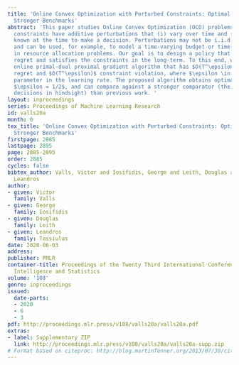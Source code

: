 ```yaml
---
title: 'Online Convex Optimization with Perturbed Constraints: Optimal Rates against
  Stronger Benchmarks'
abstract: 'This paper studies Online Convex Optimization (OCO) problems where the
  constraints have additive perturbations that (i) vary over time and (ii) are not
  known at the time to make a decision. Perturbations may not be i.i.d. generated
  and can be used, for example, to model a time-varying budget or time-varying requests
  in resource allocation problems. Our goal is to design a policy that obtains sublinear
  regret and satisfies the constraints in the long-term. To this end, we present an
  online primal-dual proximal gradient algorithm that has $O(T^\epsilon \vee T^{1-\epsilon})$
  regret and $O(T^\epsilon)$ constraint violation, where $\epsilon \in [0,1)$ is a
  parameter in the learning rate. The proposed algorithm obtains optimal rates when
  $\epsilon = 1/2$, and can compare against a stronger comparator (the set of fixed
  decisions in hindsight) than previous work. '
layout: inproceedings
series: Proceedings of Machine Learning Research
id: valls20a
month: 0
tex_title: 'Online Convex Optimization with Perturbed Constraints: Optimal Rates against
  Stronger Benchmarks'
firstpage: 2885
lastpage: 2895
page: 2885-2895
order: 2885
cycles: false
bibtex_author: Valls, Victor and Iosifidis, George and Leith, Douglas and Tassiulas,
  Leandros
author:
- given: Victor
  family: Valls
- given: George
  family: Iosifidis
- given: Douglas
  family: Leith
- given: Leandros
  family: Tassiulas
date: 2020-06-03
address: 
publisher: PMLR
container-title: Proceedings of the Twenty Third International Conference on Artificial
  Intelligence and Statistics
volume: '108'
genre: inproceedings
issued:
  date-parts:
  - 2020
  - 6
  - 3
pdf: http://proceedings.mlr.press/v108/valls20a/valls20a.pdf
extras:
- label: Supplementary ZIP
  link: http://proceedings.mlr.press/v108/valls20a/valls20a-supp.zip
# Format based on citeproc: http://blog.martinfenner.org/2013/07/30/citeproc-yaml-for-bibliographies/
---
```

